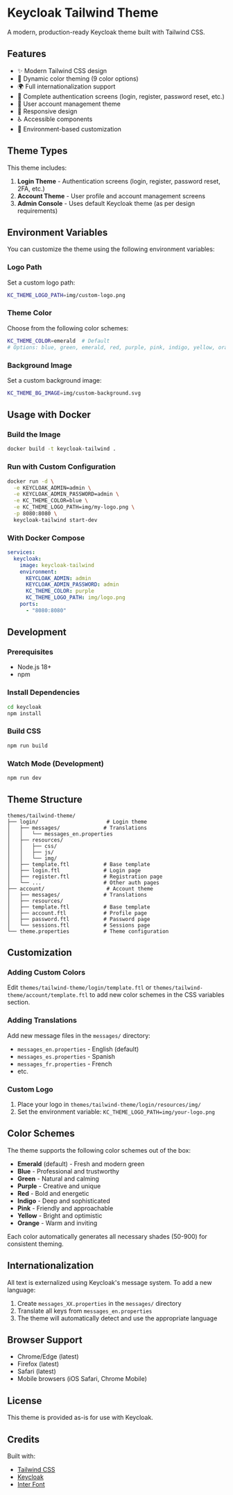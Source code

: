 # Keycloak Tailwind Theme

A modern, production-ready Keycloak theme built with Tailwind CSS.

## Features

- ✨ Modern Tailwind CSS design
- 🎨 Dynamic color theming (9 color options)
- 🌍 Full internationalization support
- 🔐 Complete authentication screens (login, register, password reset, etc.)
- 👤 User account management theme
- 📱 Responsive design
- ♿ Accessible components
- 🎯 Environment-based customization

## Theme Types

This theme includes:

1. **Login Theme** - Authentication screens (login, register, password reset, 2FA, etc.)
2. **Account Theme** - User profile and account management screens
3. **Admin Console** - Uses default Keycloak theme (as per design requirements)

## Environment Variables

You can customize the theme using the following environment variables:

### Logo Path
Set a custom logo path:
```bash
KC_THEME_LOGO_PATH=img/custom-logo.png
```

### Theme Color
Choose from the following color schemes:
```bash
KC_THEME_COLOR=emerald  # Default
# Options: blue, green, emerald, red, purple, pink, indigo, yellow, orange
```

### Background Image
Set a custom background image:
```bash
KC_THEME_BG_IMAGE=img/custom-background.svg
```

## Usage with Docker

### Build the Image
```bash
docker build -t keycloak-tailwind .
```

### Run with Custom Configuration
```bash
docker run -d \
  -e KEYCLOAK_ADMIN=admin \
  -e KEYCLOAK_ADMIN_PASSWORD=admin \
  -e KC_THEME_COLOR=blue \
  -e KC_THEME_LOGO_PATH=img/my-logo.png \
  -p 8080:8080 \
  keycloak-tailwind start-dev
```

### With Docker Compose
```yaml
services:
  keycloak:
    image: keycloak-tailwind
    environment:
      KEYCLOAK_ADMIN: admin
      KEYCLOAK_ADMIN_PASSWORD: admin
      KC_THEME_COLOR: purple
      KC_THEME_LOGO_PATH: img/logo.png
    ports:
      - "8080:8080"
```

## Development

### Prerequisites
- Node.js 18+
- npm

### Install Dependencies
```bash
cd keycloak
npm install
```

### Build CSS
```bash
npm run build
```

### Watch Mode (Development)
```bash
npm run dev
```

## Theme Structure

```
themes/tailwind-theme/
├── login/                      # Login theme
│   ├── messages/              # Translations
│   │   └── messages_en.properties
│   ├── resources/
│   │   ├── css/
│   │   ├── js/
│   │   └── img/
│   ├── template.ftl           # Base template
│   ├── login.ftl              # Login page
│   ├── register.ftl           # Registration page
│   └── ...                    # Other auth pages
├── account/                    # Account theme
│   ├── messages/              # Translations
│   ├── resources/
│   ├── template.ftl           # Base template
│   ├── account.ftl            # Profile page
│   ├── password.ftl           # Password page
│   └── sessions.ftl           # Sessions page
└── theme.properties           # Theme configuration
```

## Customization

### Adding Custom Colors

Edit `themes/tailwind-theme/login/template.ftl` or `themes/tailwind-theme/account/template.ftl` to add new color schemes in the CSS variables section.

### Adding Translations

Add new message files in the `messages/` directory:
- `messages_en.properties` - English (default)
- `messages_es.properties` - Spanish
- `messages_fr.properties` - French
- etc.

### Custom Logo

1. Place your logo in `themes/tailwind-theme/login/resources/img/`
2. Set the environment variable: `KC_THEME_LOGO_PATH=img/your-logo.png`

## Color Schemes

The theme supports the following color schemes out of the box:

- **Emerald** (default) - Fresh and modern green
- **Blue** - Professional and trustworthy
- **Green** - Natural and calming
- **Purple** - Creative and unique
- **Red** - Bold and energetic
- **Indigo** - Deep and sophisticated
- **Pink** - Friendly and approachable
- **Yellow** - Bright and optimistic
- **Orange** - Warm and inviting

Each color automatically generates all necessary shades (50-900) for consistent theming.

## Internationalization

All text is externalized using Keycloak's message system. To add a new language:

1. Create `messages_XX.properties` in the `messages/` directory
2. Translate all keys from `messages_en.properties`
3. The theme will automatically detect and use the appropriate language

## Browser Support

- Chrome/Edge (latest)
- Firefox (latest)
- Safari (latest)
- Mobile browsers (iOS Safari, Chrome Mobile)

## License

This theme is provided as-is for use with Keycloak.

## Credits

Built with:
- [Tailwind CSS](https://tailwindcss.com/)
- [Keycloak](https://www.keycloak.org/)
- [Inter Font](https://rsms.me/inter/)

